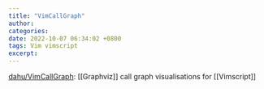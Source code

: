 ```yaml
---
title: "VimCallGraph"
author: 
categories: 
date: 2022-10-07 06:34:02 +0800
tags: Vim vimscript
excerpt: 
---
```






[dahu/VimCallGraph](https://github.com/dahu/VimCallGraph): [[Graphviz]] call graph visualisations for [[Vimscript]]







